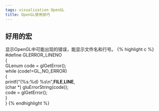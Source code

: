 ```yaml
---
tags: visualization OpenGL
title: OpenGL使用技巧
---
```


## 好用的宏
显示OpenGL中可能出现的错误，能显示文件名和行号。
{% highlight c %}
#define GLERROR_LINENO                                             \
    {                                                              \
        GLenum code = glGetError();                                \
        while (code!=GL_NO_ERROR)                                  \
        {                                                          \
            printf("(%s:%d) %s\n",__FILE__,__LINE__,               \
					(char *) gluErrorString(code));                \
                code = glGetError();                               \
        }                                                          \
    }
{% endhighlight %}

